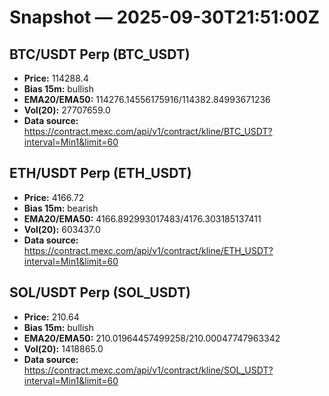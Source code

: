 # Snapshot — 2025-09-30T21:51:00Z

## BTC/USDT Perp (BTC_USDT)
- **Price:** 114288.4
- **Bias 15m:** bullish
- **EMA20/EMA50:** 114276.14556175916/114382.84993671236
- **Vol(20):** 27707659.0
- **Data source:** https://contract.mexc.com/api/v1/contract/kline/BTC_USDT?interval=Min1&limit=60

## ETH/USDT Perp (ETH_USDT)
- **Price:** 4166.72
- **Bias 15m:** bearish
- **EMA20/EMA50:** 4166.892993017483/4176.303185137411
- **Vol(20):** 603437.0
- **Data source:** https://contract.mexc.com/api/v1/contract/kline/ETH_USDT?interval=Min1&limit=60

## SOL/USDT Perp (SOL_USDT)
- **Price:** 210.64
- **Bias 15m:** bullish
- **EMA20/EMA50:** 210.01964457499258/210.00047747963342
- **Vol(20):** 1418865.0
- **Data source:** https://contract.mexc.com/api/v1/contract/kline/SOL_USDT?interval=Min1&limit=60
